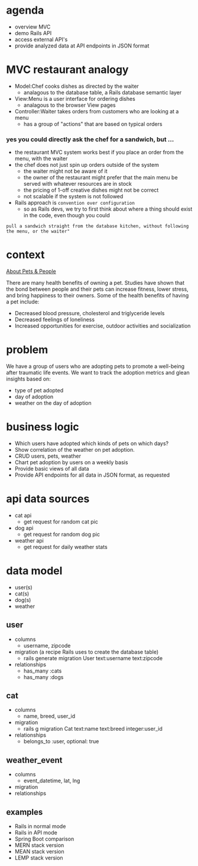 # agenda
- overview MVC
- demo Rails API
- access external API's
- provide analyzed data at API endpoints in JSON format

# MVC restaurant analogy
- Model:Chef cooks dishes as directed by the waiter
  - analagous to the database table, a Rails database semantic layer
- View:Menu is a user interface for ordering dishes
  - analagous to the browser View pages
- Controller:Waiter takes orders from customers who are looking at a menu
  - has a group of "actions" that are based on typical orders 

### yes you could directly ask the chef for a sandwich, but ...
- the restaurant MVC system works best if you place an order from the menu, with the waiter
- the chef does not just spin up orders outside of the system
  - the waiter might not be aware of it
  - the owner of the restaurant might prefer that the main menu be served with whatever resources are in stock
  - the pricing of 1-off creative dishes might not be correct
  - not scalable if the system is not followed
- Rails approach is `convention over configuration`
  - so as Rails devs, we try to first think about where a thing should exist in the code, even though you could 
```
pull a sandwich straight from the database kitchen, without following the menu, or the waiter"
```
# context
[About Pets & People](https://www.cdc.gov/healthypets/health-benefits/index.html#:~:text=There%20are%20many%20health%20benefits,depression%20by%20giving%20us%20companionship.)

There are many health benefits of owning a pet. Studies have shown that the bond between people and their pets can increase fitness, lower stress, and bring happiness to their owners. Some of the health benefits of having a pet include:

* Decreased blood pressure, cholesterol and triglyceride levels
* Decreased feelings of loneliness
* Increased opportunities for exercise, outdoor activities and socialization

# problem
 We have a group of users who are adopting pets to promote a well-being after traumatic life events. We want to track the adoption metrics and glean insights based on:
 - type of pet adopted
 - day of adoption
 - weather on the day of adoption

# business logic
- Which users have adopted which kinds of pets on which days?
- Show correlation of the weather on pet adoption.
- CRUD users, pets, weather
- Chart pet adoption by users on a weekly basis 
- Provide basic views of all data
- Provide API endpoints for all data in JSON format, as requested

# api data sources
- cat api
  - get request for random cat pic
- dog api
  - get request for random dog pic
- weather api
  - get request for daily weather stats

# data model
- user(s)
- cat(s)
- dog(s)
- weather

## user
- columns
  - username, zipcode
- migration (a recipe Rails uses to create the database table)
  - rails generate migration User text:username text:zipcode
- relationships
  - has_many :cats
  - has_many :dogs

## cat
- columns
  - name, breed, user_id
- migration
  - rails g migration Cat text:name text:breed integer:user_id
- relationships
  - belongs_to :user, optional: true

## weather_event  
- columns
  - event_datetime, lat, lng
- migration
- relationships

## examples
- Rails in normal mode
- Rails in API mode
- Spring Boot comparison
- MERN stack version
- MEAN stack version
- LEMP stack version